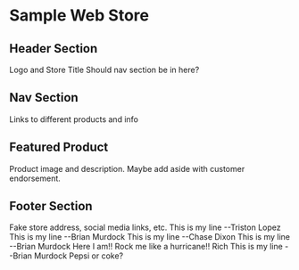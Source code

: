 # Sample Web Store
## Header Section
Logo and Store Title
Should nav section be in here?
## Nav Section
Links to different products and info
## Featured Product
Product image and description. Maybe add aside with customer endorsement.
## Footer Section
Fake store address, social media links, etc.
This is my line --Triston Lopez
This is my line --Brian Murdock
This is my line --Chase Dixon
This is my line --Brian Murdock
Here I am!! Rock me like a hurricane!!  Rich
This is my line --Brian Murdock
Pepsi or coke?